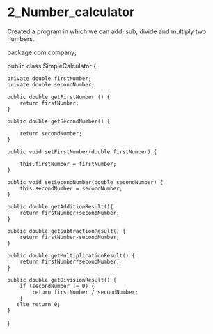 # 2_Number_calculator
Created a program in which we can add, sub, divide and multiply two numbers.

package com.company;



public class SimpleCalculator {

    private double firstNumber;
    private double secondNumber;

    public double getFirstNumber () {
        return firstNumber;
    }

    public double getSecondNumber() {

        return secondNumber;
    }

    public void setFirstNumber(double firstNumber) {

        this.firstNumber = firstNumber;
    }

    public void setSecondNumber(double secondNumber) {
        this.secondNumber = secondNumber;
    }

    public double getAdditionResult(){
        return firstNumber+secondNumber;
    }

    public double getSubtractionResult() {
        return firstNumber-secondNumber;
    }

    public double getMultiplicationResult() {
        return firstNumber*secondNumber;
    }

    public double getDivisionResult() {
        if (secondNumber != 0) {
            return firstNumber / secondNumber;
        }
       else return 0;
    }

}
